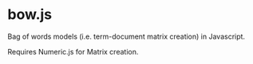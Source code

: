 bow.js
======

Bag of words models (i.e. term-document matrix creation) in Javascript.

Requires Numeric.js for Matrix creation.
